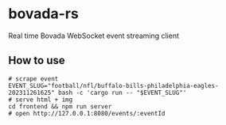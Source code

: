 # bovada-rs

Real time Bovada WebSocket event streaming client

## How to use

```shell
# scrape event
EVENT_SLUG="football/nfl/buffalo-bills-philadelphia-eagles-202311261625" bash -c 'cargo run -- "$EVENT_SLUG"'
# serve html + img
cd frontend && npm run server 
# open http://127.0.0.1:8080/events/:eventId
```
